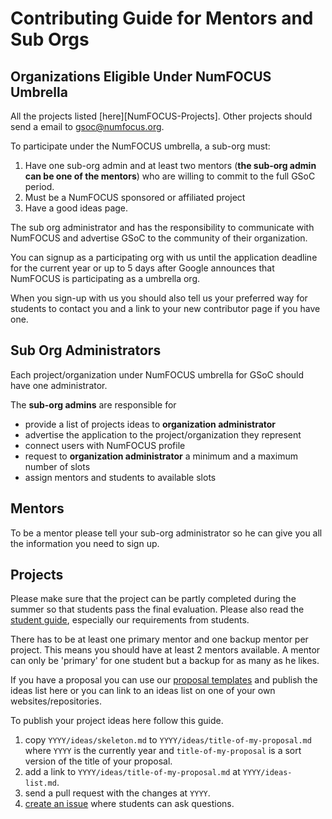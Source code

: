 # Contributing Guide for Mentors and Sub Orgs
## Organizations Eligible Under NumFOCUS Umbrella

All the projects listed [here][NumFOCUS-Projects].
Other projects should send a email to gsoc@numfocus.org.

To participate under the NumFOCUS umbrella,
a sub-org must:

1. Have one sub-org admin
   and at least two mentors (**the sub-org admin can be one of the mentors**)
   who are willing to commit to the full GSoC period.
2. Must be a NumFOCUS sponsored or affiliated project
3. Have a good ideas page.

The sub org administrator and has the responsibility to communicate with
NumFOCUS and advertise GSoC to the community of their organization.

You can signup as a participating org with us until the application deadline for
the current year or up to 5 days after Google announces that NumFOCUS is
participating as a umbrella org.

When you sign-up with us you should also tell us your preferred way for students
to contact you and a link to your new contributor page if you have one.

## Sub Org Administrators

Each project/organization under NumFOCUS umbrella for GSoC should have one
administrator.

The **sub-org admins** are responsible for

- provide a list of projects ideas to **organization administrator**
- advertise the application to the project/organization they represent
- connect users with NumFOCUS profile
- request to **organization administrator** a minimum and a maximum number of
  slots
- assign mentors and students to available slots

## Mentors

To be a mentor please tell your sub-org administrator so he can give you all the
information you need to sign up.

## Projects

Please make sure that the project can be partly completed during the summer so
that students pass the final evaluation. Please also read
the [student guide][CS], especially our requirements from students.

There has to be at least one primary mentor and one backup mentor per project.
This means you should have at least 2 mentors available. A mentor can only be
'primary' for one student but a backup for as many as he likes.

If you have a proposal you can use our [proposal templates][template] and publish the ideas
list here or you can link to an ideas list on one of your own websites/repositories.

To publish your project ideas here follow this guide.

1.  copy `YYYY/ideas/skeleton.md` to `YYYY/ideas/title-of-my-proposal.md`
    where `YYYY` is the currently year
    and `title-of-my-proposal` is a sort version of the title of your proposal.
2.  add a link to `YYYY/ideas/title-of-my-proposal.md` at `YYYY/ideas-list.md`.
3.  send a pull request with the changes at `YYYY`.
4.  [create an issue](https://github.com/numfocus/gsoc/issues/new)
    where students can ask questions.

[CS]: CONTRIBUTING-students.md
[template]: templates/ideas-page.md
